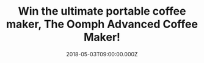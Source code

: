 ---
campaign-uuid: "c-70b2350b-e1e9-4103-b67b-8b93dfe1ead9"
type: "Preview"
category: "Gifts"
date: "2018-05-03T09:00:00.000Z"
end-date: "2018-06-03T23:59:00.000Z"
disable-form: false
is_promoted: false
has_entry_page: true
title: "Win the ultimate portable coffee maker, The Oomph Advanced Coffee Maker!"
competition-description: "<p>If coffee it’s your favorite co-worker, we have great\
  \ news for YOU! \r\nThe ultimate portable coffee maker ideal for home, office or\
  \ travel its finally here and its designed simply to produce better coffee for you!\
  \ The Oomph Advanced Coffee Maker!</p>\r\n<p>If you’re looking for a good coffee\
  \ on the go, this one is for you! Click on the link below for a chance to win the\
  \ innovative Oomph Advanced Coffee Maker! Simply delicious!</p>"
hero-header: "Win the ultimate portable coffee maker, The Oomph Advanced Coffee Maker!"
terms-confirmation: "N/A"
banner-img: "https://assets.expresslyapp.com/asset-ca49054b-ad08-4000-b8f2-58e3bc18eb22.jpg"
logo-left-href: "http://www.nme.com/"
logo-left-image: "https://assets.expresslyapp.com/asset-2e57aa1e-0b46-48e4-8876-bb9538fc7877.jpg"
logo-left-title: "NME AAA"
bg-image-hero: "https://assets.expresslyapp.com/asset-3b775c6a-9dfd-4f91-a197-ac158fce14b2.png"
bg-image-first: "https://assets.expresslyapp.com/asset-cc380011-fe6f-4bfc-a538-9d318ac9bffb.jpg"
bg-image-second: "https://assets.expresslyapp.com/asset-38712f3f-e77b-40cd-b88e-7aa4cc5c640d.jpg"
bg-image-third: "https://assets.expresslyapp.com/asset-3b21c3c1-65e8-4dfa-9962-ed61ccd51481.jpg"
section1-content: "The Oomph brews your blend beautifully, producing an incredibly\
  \ rich and smooth coffee in under 2 minutes making it perfect for those grab-and-go\
  \ mornings. Active stirring mixes the coffee as it is brewed, making the last sip\
  \ taste as good as the first."
section2-content: "<p>The Oomph’s intelligent, self-contained design utilizes every\
  \ millimetre of available space. Acting as a filter, piston brewer and drinking\
  \ flask all in one, it can hold up to 2 cups of coffee and every component is completely\
  \ reusable.</p>\r\n<p>At home or on the move, the Oomph is the only brewing device\
  \ you’ll ever need.</p>"
section3-content: "<p>Good coffee shouldn’t be confined to cafés and kitchens, so\
  \ think no more and enter the draw below for a chance to win the amazing Oomph Advanced\
  \ Coffee Maker and enjoy the best taste from their delicious coffees anywhere!</p>\r\
  \n\r\n<p>Good luck!</p>"
entry-title: "Win the ultimate portable coffee maker, The Oomph Advanced Coffee Maker!"
entry-content: "<p>Enter the draw to win the toy your coffee was waiting for! The\
  \ Oomph Advanced Coffee Maker! by completing the form below before 23:59 on 3rd\
  \  June 2018.</p>"
has-winner: false
prize-description: "An Oomph Advanced Coffee Maker!"
---